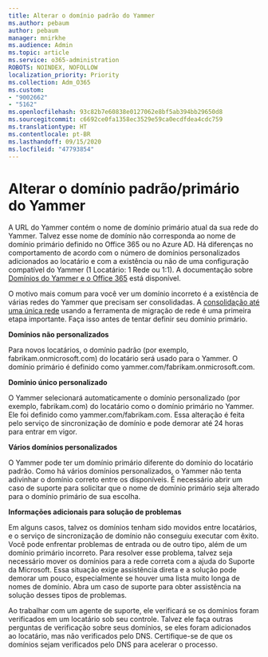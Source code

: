 ```yaml
---
title: Alterar o domínio padrão do Yammer
ms.author: pebaum
author: pebaum
manager: mnirkhe
ms.audience: Admin
ms.topic: article
ms.service: o365-administration
ROBOTS: NOINDEX, NOFOLLOW
localization_priority: Priority
ms.collection: Adm_O365
ms.custom:
- "9002662"
- "5162"
ms.openlocfilehash: 93c82b7e60838e0127062e8bf5ab394bb29650d8
ms.sourcegitcommit: c6692ce0fa1358ec3529e59ca0ecdfdea4cdc759
ms.translationtype: HT
ms.contentlocale: pt-BR
ms.lasthandoff: 09/15/2020
ms.locfileid: "47793854"
---
```

# <a name="changing-the-defaultprimary-yammer-domain"></a>Alterar o domínio padrão/primário do Yammer

A URL do Yammer contém o nome de domínio primário atual da sua rede do Yammer. Talvez esse nome de domínio não corresponda ao nome de domínio primário definido no Office 365 ou no Azure AD. Há diferenças no comportamento de acordo com o número de domínios personalizados adicionados ao locatário e com a existência ou não de uma configuração compatível do Yammer (1 Locatário: 1 Rede ou 1:1). A documentação sobre [Domínios do Yammer e o Office 365](https://docs.microsoft.com/yammer/configure-your-yammer-network/manage-yammer-domains) está disponível.

O motivo mais comum para você ver um domínio incorreto é a existência de várias redes do Yammer que precisam ser consolidadas. A [consolidação até uma única rede](https://docs.microsoft.com/yammer/configure-your-yammer-network/consolidate-multiple-yammer-networks) usando a ferramenta de migração de rede é uma primeira etapa importante. Faça isso antes de tentar definir seu domínio primário.

**Domínios não personalizados**

Para novos locatários, o domínio padrão (por exemplo, fabrikam.onmicrosoft.com) do locatário será usado para o Yammer. O domínio primário é definido como yammer.com/fabrikam.onmicrosoft.com.

**Domínio único personalizado**

O Yammer selecionará automaticamente o domínio personalizado (por exemplo, fabrikam.com) do locatário como o domínio primário no Yammer. Ele foi definido como yammer.com/fabrikam.com. Essa alteração é feita pelo serviço de sincronização de domínio e pode demorar até 24 horas para entrar em vigor.

**Vários domínios personalizados**

O Yammer pode ter um domínio primário diferente do domínio do locatário padrão. Como há vários domínios personalizados, o Yammer não tenta adivinhar o domínio correto entre os disponíveis. É necessário abrir um caso de suporte para solicitar que o nome de domínio primário seja alterado para o domínio primário de sua escolha.

**Informações adicionais para solução de problemas**

Em alguns casos, talvez os domínios tenham sido movidos entre locatários, e o serviço de sincronização de domínio não conseguiu executar com êxito. Você pode enfrentar problemas de entrada ou de outro tipo, além de um domínio primário incorreto. Para resolver esse problema, talvez seja necessário mover os domínios para a rede correta com a ajuda do Suporte da Microsoft. Essa situação exige assistência direta e a solução pode demorar um pouco, especialmente se houver uma lista muito longa de nomes de domínio. Abra um caso de suporte para obter assistência na solução desses tipos de problemas.

Ao trabalhar com um agente de suporte, ele verificará se os domínios foram verificados em um locatário sob seu controle. Talvez ele faça outras perguntas de verificação sobre seus domínios, se eles foram adicionados ao locatário, mas não verificados pelo DNS. Certifique-se de que os domínios sejam verificados pelo DNS para acelerar o processo.
